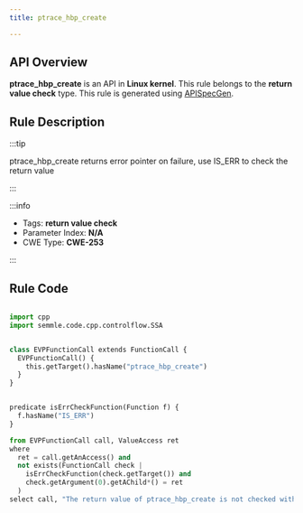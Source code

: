 ```yaml
---
title: ptrace_hbp_create

---
```



## API Overview
**ptrace_hbp_create** is an API in **Linux kernel**. This rule belongs to the **return value check** type. This rule is generated using [APISpecGen](../../tools/APISpecGen).
## Rule Description

:::tip

ptrace_hbp_create returns error pointer on failure, use IS_ERR to check the return value

:::

:::info

- Tags: **return value check**
- Parameter Index: **N/A**
- CWE Type: **CWE-253**

:::

## Rule Code
```python

import cpp
import semmle.code.cpp.controlflow.SSA


class EVPFunctionCall extends FunctionCall {
  EVPFunctionCall() {
    this.getTarget().hasName("ptrace_hbp_create")
  }
}


predicate isErrCheckFunction(Function f) {
  f.hasName("IS_ERR") 
}

from EVPFunctionCall call, ValueAccess ret
where
  ret = call.getAnAccess() and
  not exists(FunctionCall check |
    isErrCheckFunction(check.getTarget()) and
    check.getArgument(0).getAChild*() = ret
  )
select call, "The return value of ptrace_hbp_create is not checked with IS_ERR."
    
```